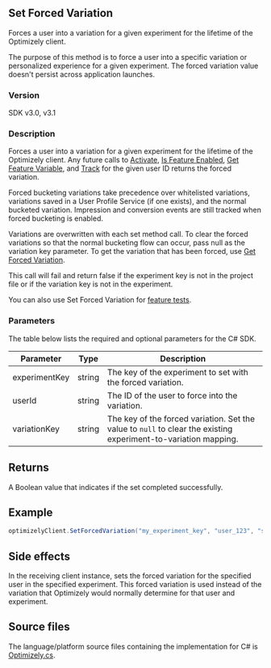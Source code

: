 ## Set Forced Variation

Forces a user into a variation for a given experiment for the lifetime of the Optimizely client.

The purpose of this method is to force a user into a specific variation or personalized experience for a given experiment. The forced variation value doesn't persist across application launches.

### Version

SDK v3.0, v3.1

### Description

Forces a user into a variation for a given experiment for the lifetime of the Optimizely client. Any future calls to [Activate](doc:activate-csharp), [Is Feature Enabled](doc:is-feature-enabled-csharp), [Get Feature Variable](doc:get-feature-variable-csharp), and [Track](doc:track-csharp) for the given user ID returns the forced variation.

Forced bucketing variations take precedence over whitelisted variations, variations saved in a User Profile Service (if one exists), and the normal bucketed variation. Impression and conversion events are still tracked when forced bucketing is enabled.

Variations are overwritten with each set method call. To clear the forced variations so that the normal bucketing flow can occur, pass null as the variation key parameter. To get the variation that has been forced, use [Get Forced Variation](doc:get-forced-variation-csharp).

This call will fail and return false if the experiment key is not in the project file or if the variation key is not in the experiment.

You can also use Set Forced Variation for [feature tests](doc:run-feature-tests-csharp).

### Parameters

The table below lists the required and optional parameters for the C# SDK.

| Parameter | Type    | Description                                                           |
|-----------|---------|-----------------------------------------------------------------------|
| experimentKey | string | The key of the experiment to set with the forced variation.            |
| userId | string | The ID of the user to force into the variation.                        |
| variationKey | string | The key of the forced variation. Set the value to `null` to clear the existing experiment-to-variation mapping. |

## Returns

A Boolean value that indicates if the set completed successfully.

## Example

```csharp
optimizelyClient.SetForcedVariation("my_experiment_key", "user_123", "some_variation_key");
```

## Side effects

In the receiving client instance, sets the forced variation for the specified user in the specified experiment. This forced variation is used instead of the variation that Optimizely would normally determine for that user and experiment.

## Source files

The language/platform source files containing the implementation for C# is [Optimizely.cs](https://github.com/optimizely/csharp-sdk/blob/master/OptimizelySDK/Optimizely.cs).
